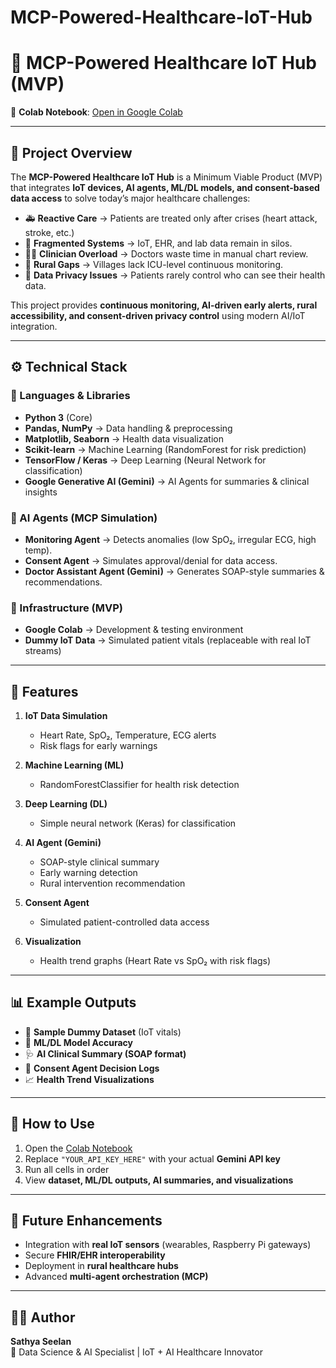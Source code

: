 # MCP-Powered-Healthcare-IoT-Hub

# 🏥 MCP-Powered Healthcare IoT Hub (MVP)

🔗 **Colab Notebook**: [Open in Google Colab](https://colab.research.google.com/drive/1PNDMfiZxRiwtybW55gxfS2i_Ow2HuGzk?authuser=0#scrollTo=c141a314)  

---

## 📌 Project Overview  

The **MCP-Powered Healthcare IoT Hub** is a Minimum Viable Product (MVP) that integrates **IoT devices, AI agents, ML/DL models, and consent-based data access** to solve today’s major healthcare challenges:  

- 🚑 **Reactive Care** → Patients are treated only after crises (heart attack, stroke, etc.)  
- 🔗 **Fragmented Systems** → IoT, EHR, and lab data remain in silos.  
- 🧑‍⚕️ **Clinician Overload** → Doctors waste time in manual chart review.  
- 🏥 **Rural Gaps** → Villages lack ICU-level continuous monitoring.  
- 🔐 **Data Privacy Issues** → Patients rarely control who can see their health data.  

This project provides **continuous monitoring, AI-driven early alerts, rural accessibility, and consent-driven privacy control** using modern AI/IoT integration.  

---

## ⚙️ Technical Stack  

### 🔹 Languages & Libraries
- **Python 3** (Core)  
- **Pandas, NumPy** → Data handling & preprocessing  
- **Matplotlib, Seaborn** → Health data visualization  
- **Scikit-learn** → Machine Learning (RandomForest for risk prediction)  
- **TensorFlow / Keras** → Deep Learning (Neural Network for classification)  
- **Google Generative AI (Gemini)** → AI Agents for summaries & clinical insights  

### 🔹 AI Agents (MCP Simulation)  
- **Monitoring Agent** → Detects anomalies (low SpO₂, irregular ECG, high temp).  
- **Consent Agent** → Simulates approval/denial for data access.  
- **Doctor Assistant Agent (Gemini)** → Generates SOAP-style summaries & recommendations.  

### 🔹 Infrastructure (MVP)  
- **Google Colab** → Development & testing environment  
- **Dummy IoT Data** → Simulated patient vitals (replaceable with real IoT streams)  

---

## 🚀 Features  

1. **IoT Data Simulation**  
   - Heart Rate, SpO₂, Temperature, ECG alerts  
   - Risk flags for early warnings  

2. **Machine Learning (ML)**  
   - RandomForestClassifier for health risk detection  

3. **Deep Learning (DL)**  
   - Simple neural network (Keras) for classification  

4. **AI Agent (Gemini)**  
   - SOAP-style clinical summary  
   - Early warning detection  
   - Rural intervention recommendation  

5. **Consent Agent**  
   - Simulated patient-controlled data access  

6. **Visualization**  
   - Health trend graphs (Heart Rate vs SpO₂ with risk flags)  

---

## 📊 Example Outputs  

- 📑 **Sample Dummy Dataset** (IoT vitals)  
- 🤖 **ML/DL Model Accuracy**  
- 🩺 **AI Clinical Summary (SOAP format)**  
- 🔐 **Consent Agent Decision Logs**  
- 📈 **Health Trend Visualizations**  

---

## 📂 How to Use  

1. Open the [Colab Notebook](https://colab.research.google.com/drive/1PNDMfiZxRiwtybW55gxfS2i_Ow2HuGzk?authuser=0#scrollTo=c141a314)  
2. Replace `"YOUR_API_KEY_HERE"` with your actual **Gemini API key**  
3. Run all cells in order  
4. View **dataset, ML/DL outputs, AI summaries, and visualizations**  

---

## 🎯 Future Enhancements  

- Integration with **real IoT sensors** (wearables, Raspberry Pi gateways)  
- Secure **FHIR/EHR interoperability**  
- Deployment in **rural healthcare hubs**  
- Advanced **multi-agent orchestration (MCP)**  

---

## 👨‍💻 Author  

**Sathya Seelan**  
🚀 Data Science & AI Specialist | IoT + AI Healthcare Innovator  
